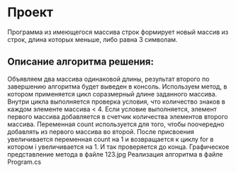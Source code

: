 # Проект

 Программа из имеющегося массива строк формирует новый массив из строк, длина которых меньше, либо равна 3 символам.


## Описание алгоритма решения:
Объявляем два массива одинаковой длины, результат второго по завершению алгоритма будет выведен в консоль. Используем метод, в котором применяется цикл соразмерный длине заданного массива. Внутри цикла выполняется проверка условия, что количество знаков в каждом элементе массива < 4. Если условие выполняется, элемент первого массива добавляется в счетчик количества элементов второго массива. Переменная count используется для того, чтобы поочередно добавлять из первого массива во второй. После присвоения увеличивается переменная count на 1 и возвращается к циклу for в котором i увеличивается на 1. И так проверяется до конца.
Графическое представление метода в файле 123.jpg
Реализация алгоритма в файле Program.cs
